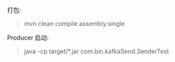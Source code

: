 打包:

>  mvn clean compile assembly:single   

Producer 启动:
> java -cp target/*.jar com.bin.kafkaSend.SenderTest      